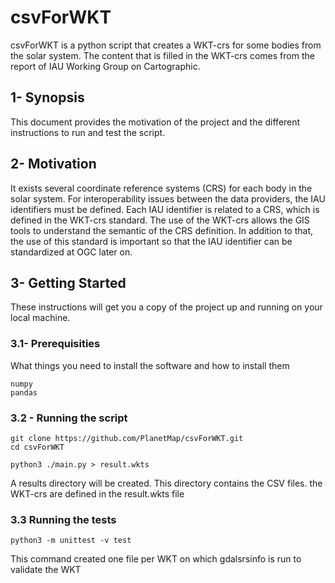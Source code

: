 # csvForWKT

csvForWKT is a python script that creates a WKT-crs for some bodies from the solar system. The content
that is filled in the WKT-crs comes from the report of IAU Working Group on Cartographic.


## 1- Synopsis

This document provides the motivation of the project and the different instructions to run and test the script. 

## 2- Motivation

It exists several coordinate reference systems (CRS) for each body in the solar system. For interoperability 
issues between the data providers, the IAU identifiers must be defined. Each IAU identifier is related to a 
CRS, which is defined in the WKT-crs standard. The use of the WKT-crs allows the GIS tools to understand the 
semantic of the CRS definition. In addition to that, the use of this standard is important so that the IAU identifier can be standardized at OGC later on.

## 3- Getting Started

These instructions will get you a copy of the project up and running on your local machine.

### 3.1- Prerequisities

What things you need to install the software and how to install them

```
numpy
pandas
```

### 3.2 - Running the script


```
git clone https://github.com/PlanetMap/csvForWKT.git 
cd csvForWKT
```

```
python3 ./main.py > result.wkts
```

A results directory will be created. This directory contains the CSV files. the WKT-crs are defined in the 
result.wkts file

### 3.3 Running the tests

```
python3 -m unittest -v test
```

This command created one file per WKT on which gdalsrsinfo is run to validate the WKT
